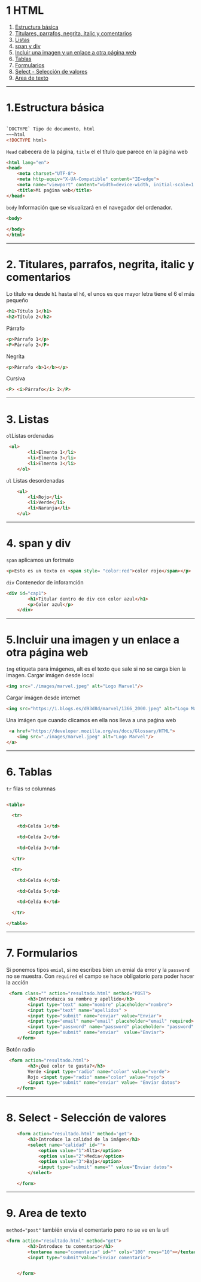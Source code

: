 # 1 HTML

1. [Estructura básica ](#schema1)
2. [Titulares, parrafos, negrita, italic y comentarios](#schema2)
3. [Listas](#schema3)
4. [span y div](#schema4)
5. [Incluir una imagen y un enlace a otra página web](#schema5)
6. [Tablas](#schema6)
7. [Formularios](#schema7)
8. [Select - Selección de valores](#schema8)
9. [Area de texto](#schema9)

<hr>

<a name="schema1"></a>

# 1.Estructura básica

~~~html

`DOCTYPE` Tipo de documento, html
~~~html
<!DOCTYPE html>
~~~
`Head` cabecera de la página, `title` el el título que parece en la página web
~~~html
<html lang="en">
<head>
    <meta charset="UTF-8">
    <meta http-equiv="X-UA-Compatible" content="IE=edge">
    <meta name="viewport" content="width=device-width, initial-scale=1.0">
    <title>Mi paǵina web</title>
</head>
~~~
`body` Información que se visualizará en el navegador del ordenador.

~~~html
<body>
    
</body>
</html>
~~~
<hr>

<a name="schema2"></a>

# 2. Titulares, parrafos, negrita, italic y comentarios
Lo título va desde `h1` hasta el `h6`, el unos es que mayor letra tiene el 6 el más pequeño
~~~html
<h1>Título 1</h1>
<h2>Título 2</h2>
~~~
Párrafo
~~~html
<p>Párrafo 1</p>
<P>Párrafo 2</P>
~~~
Negríta
~~~html
<p>Párrafo <b>1</b></p>
~~~
Cursiva
~~~html
<P> <i>Párrafo</i> 2</P>
~~~
<hr>

<a name="schema3"></a>

# 3. Listas

`ol`Listas ordenadas
~~~html
 <ol>
        <li>Elmento 1</li>
        <li>Elmento 3</li>
        <li>Elmento 3</li>
    </ol>
~~~
`ul` Listas desordenadas
~~~html
    <ul>
        <li>Rojo</li>
        <li>Verde</li>
        <li>Naranja</li>
    </ul>
~~~

<hr>

<a name="schema4"></a>

# 4. span y div
`span` aplicamos un fortmato
~~~html
<p>Esto es un texto en <span style= "color:red">color rojo</span></p>
~~~
`div` Contenedor de inforamción
~~~html
<div id="cap1">
        <h1>Titular dentro de div con color azul</h1>
        <p>Color azul</p>
    </div>
~~~
<hr>

<a name="schema5"></a>

# 5.Incluir una imagen y un enlace a otra página web

`img` etiqueta para imágenes, alt es el texto que sale si no se carga bien la imagen.
Cargar imágen desde local
~~~html
<img src="./images/marvel.jpeg" alt="Logo Marvel"/>
~~~
Cargar imágen desde internet
~~~html
<img src="https://i.blogs.es/d93d8d/marvel/1366_2000.jpeg" alt="Logo Marvel">
~~~
Una imágen que cuando clicamos en ella nos lleva a una paǵina web
~~~html
 <a href="https://developer.mozilla.org/es/docs/Glossary/HTML">
    <img src="./images/marvel.jpeg" alt="Logo Marvel"/>
</a>
~~~
<hr>

<a name="schema6"></a>

# 6. Tablas
`tr` filas 
`td` columnas
~~~html 

<table>

  <tr>

    <td>Celda 1</td>

    <td>Celda 2</td>

    <td>Celda 3</td>

  </tr>

  <tr>

    <td>Celda 4</td>

    <td>Celda 5</td>

    <td>Celda 6</td>

  </tr>

</table>
~~~

<hr>

<a name="schema7"></a>

# 7. Formularios
Si ponemos tipos `emial`, si no escribes bien un emial da error
y la `password` no se muestra.
Con `required` el campo se hace obligatorio para poder hacer la acción
~~~html
 <form class="" action="resultado.html" method="POST">
        <h3>Introduzca su nombre y apellido</h3>
        <input type="text" name="nombre" placeholder="nombre">
        <input type="text" name="apellidos" >
        <input type="submit" name="enviar" value="Enviar">
        <input type="email" name="email" placeholder="email" required>
        <input type="password" name="password" placeholder= "password" required>
        <input type="submit" name="enviar"  value="Enviar">
    </form>
~~~
Botón radio
~~~html
 <form action="resultado.html">
        <h3>¿Qué color te gusta?</h3>
        Verde <input type="radio" name="color" value="verde">
        Rojo <input type="radio" name="color" value="rojo">
        <input type="submit" name="enviar" value= "Enviar datos">
    </form>
~~~

<hr>

<a name="schema8"></a>

# 8. Select - Selección de valores
~~~html
    <form action="resultado.html" method='get'>
        <h3>Introduce la calidad de la imágen</h3>
        <select name="calidad" id="">
            <option value="1">Alta</option>
            <option value="2">Media</option>
            <option value="3">Baja</option>
            <input type="submit" name="" value="Enviar datos">
        </select>

    </form>
~~~
<hr>

<a name="schema9"></a>

# 9. Area de texto
`method="post"` también envia el comentario pero no se ve en la url

~~~html
<form action="resultado.html" method="get"> 
        <h3>Introduce tu comentario</h3>
        <textarea name="comentario" id="" cols="100" rows="10"></textarea>
        <input type="submit"value="Enviar comentario">


    </form>
~~~